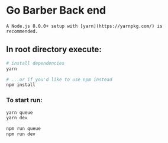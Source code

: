 # Go Barber Back end

```
A Node.js 8.0.0+ setup with [yarn](https://yarnpkg.com/) is recommended.
```

## In root directory execute:

```bash
# install dependencies
yarn

# ...or if you'd like to use npm instead
npm install

```

### To start run:

```bash
yarn queue
yarn dev

npm run queue
npm run dev
```
